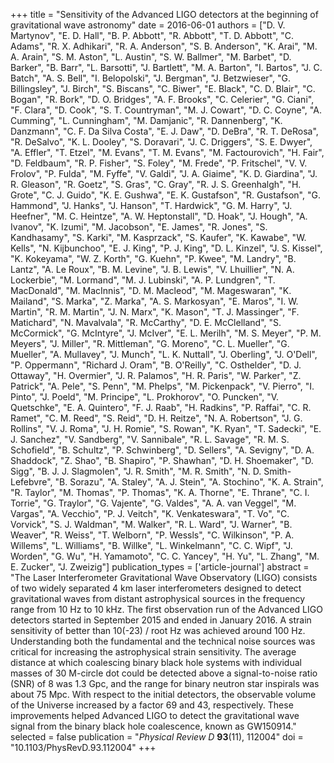 +++
title = "Sensitivity of the Advanced LIGO detectors at the beginning of gravitational wave astronomy"
date = 2016-06-01
authors = ["D. V. Martynov", "E. D. Hall", "B. P. Abbott", "R. Abbott", "T. D. Abbott", "C. Adams", "R. X. Adhikari", "R. A. Anderson", "S. B. Anderson", "K. Arai", "M. A. Arain", "S. M. Aston", "L. Austin", "S. W. Ballmer", "M. Barbet", "D. Barker", "B. Barr", "L. Barsotti", "J. Bartlett", "M. A. Barton", "I. Bartos", "J. C. Batch", "A. S. Bell", "I. Belopolski", "J. Bergman", "J. Betzwieser", "G. Billingsley", "J. Birch", "S. Biscans", "C. Biwer", "E. Black", "C. D. Blair", "C. Bogan", "R. Bork", "D. O. Bridges", "A. F. Brooks", "C. Celerier", "G. Ciani", "F. Clara", "D. Cook", "S. T. Countryman", "M. J. Cowart", "D. C. Coyne", "A. Cumming", "L. Cunningham", "M. Damjanic", "R. Dannenberg", "K. Danzmann", "C. F. Da Silva Costa", "E. J. Daw", "D. DeBra", "R. T. DeRosa", "R. DeSalvo", "K. L. Dooley", "S. Doravari", "J. C. Driggers", "S. E. Dwyer", "A. Effler", "T. Etzel", "M. Evans", "T. M. Evans", "M. Factourovich", "H. Fair", "D. Feldbaum", "R. P. Fisher", "S. Foley", "M. Frede", "P. Fritschel", "V. V. Frolov", "P. Fulda", "M. Fyffe", "V. Galdi", "J. A. Giaime", "K. D. Giardina", "J. R. Gleason", "R. Goetz", "S. Gras", "C. Gray", "R. J. S. Greenhalgh", "H. Grote", "C. J. Guido", "K. E. Gushwa", "E. K. Gustafson", "R. Gustafson", "G. Hammond", "J. Hanks", "J. Hanson", "T. Hardwick", "G. M. Harry", "J. Heefner", "M. C. Heintze", "A. W. Heptonstall", "D. Hoak", "J. Hough", "A. Ivanov", "K. Izumi", "M. Jacobson", "E. James", "R. Jones", "S. Kandhasamy", "S. Karki", "M. Kasprzack", "S. Kaufer", "K. Kawabe", "W. Kells", "N. Kijbunchoo", "E. J. King", "P. J. King", "D. L. Kinzel", "J. S. Kissel", "K. Kokeyama", "W. Z. Korth", "G. Kuehn", "P. Kwee", "M. Landry", "B. Lantz", "A. Le Roux", "B. M. Levine", "J. B. Lewis", "V. Lhuillier", "N. A. Lockerbie", "M. Lormand", "M. J. Lubinski", "A. P. Lundgren", "T. MacDonald", "M. MacInnis", "D. M. Macleod", "M. Mageswaran", "K. Mailand", "S. Marka", "Z. Marka", "A. S. Markosyan", "E. Maros", "I. W. Martin", "R. M. Martin", "J. N. Marx", "K. Mason", "T. J. Massinger", "F. Matichard", "N. Mavalvala", "R. McCarthy", "D. E. McClelland", "S. McCormick", "G. McIntyre", "J. McIver", "E. L. Merilh", "M. S. Meyer", "P. M. Meyers", "J. Miller", "R. Mittleman", "G. Moreno", "C. L. Mueller", "G. Mueller", "A. Mullavey", "J. Munch", "L. K. Nuttall", "J. Oberling", "J. O'Dell", "P. Oppermann", "Richard J. Oram", "B. O'Reilly", "C. Osthelder", "D. J. Ottaway", "H. Overmier", "J. R. Palamos", "H. R. Paris", "W. Parker", "Z. Patrick", "A. Pele", "S. Penn", "M. Phelps", "M. Pickenpack", "V. Pierro", "I. Pinto", "J. Poeld", "M. Principe", "L. Prokhorov", "O. Puncken", "V. Quetschke", "E. A. Quintero", "F. J. Raab", "H. Radkins", "P. Raffai", "C. R. Ramet", "C. M. Reed", "S. Reid", "D. H. Reitze", "N. A. Robertson", "J. G. Rollins", "V. J. Roma", "J. H. Romie", "S. Rowan", "K. Ryan", "T. Sadecki", "E. J. Sanchez", "V. Sandberg", "V. Sannibale", "R. L. Savage", "R. M. S. Schofield", "B. Schultz", "P. Schwinberg", "D. Sellers", "A. Sevigny", "D. A. Shaddock", "Z. Shao", "B. Shapiro", "P. Shawhan", "D. H. Shoemaker", "D. Sigg", "B. J. J. Slagmolen", "J. R. Smith", "M. R. Smith", "N. D. Smith-Lefebvre", "B. Sorazu", "A. Staley", "A. J. Stein", "A. Stochino", "K. A. Strain", "R. Taylor", "M. Thomas", "P. Thomas", "K. A. Thorne", "E. Thrane", "C. I. Torrie", "G. Traylor", "G. Vajente", "G. Valdes", "A. A. van Veggel", "M. Vargas", "A. Vecchio", "P. J. Veitch", "K. Venkateswara", "T. Vo", "C. Vorvick", "S. J. Waldman", "M. Walker", "R. L. Ward", "J. Warner", "B. Weaver", "R. Weiss", "T. Welborn", "P. Wessls", "C. Wilkinson", "P. A. Willems", "L. Williams", "B. Willke", "L. Winkelmann", "C. C. Wipf", "J. Worden", "G. Wu", "H. Yamamoto", "C. C. Yancey", "H. Yu", "L. Zhang", "M. E. Zucker", "J. Zweizig"]
publication_types = ['article-journal']
abstract = "The Laser Interferometer Gravitational Wave Observatory (LIGO) consists of two widely separated 4 km laser interferometers designed to detect gravitational waves from distant astrophysical sources in the frequency range from 10 Hz to 10 kHz. The first observation run of the Advanced LIGO detectors started in September 2015 and ended in January 2016. A strain sensitivity of better than 10(-23) / root Hz was achieved around 100 Hz. Understanding both the fundamental and the technical noise sources was critical for increasing the astrophysical strain sensitivity. The average distance at which coalescing binary black hole systems with individual masses of 30 M-circle dot could be detected above a signal-to-noise ratio (SNR) of 8 was 1.3 Gpc, and the range for binary neutron star inspirals was about 75 Mpc. With respect to the initial detectors, the observable volume of the Universe increased by a factor 69 and 43, respectively. These improvements helped Advanced LIGO to detect the gravitational wave signal from the binary black hole coalescence, known as GW150914."
selected = false
publication = "*Physical Review D* **93**(11), 112004"
doi = "10.1103/PhysRevD.93.112004"
+++
